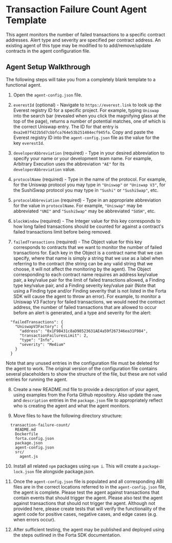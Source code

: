 # Transaction Failure Count Agent Template

This agent monitors the number of failed transactions to a specific contract addresses. Alert type
and severity are specified per contract address. An existing agent of this type may be modified to
to add/remove/update contracts in the agent configuration file.

## Agent Setup Walkthrough

The following steps will take you from a completely blank template to a functional agent.

1. Open the `agent-config.json` file.

2. `everestId` (optional) - Navigate to `https://everest.link` to look up the Everest registry ID for a
specific project.  For example, typing `Uniswap` into the search bar (revealed when you click the magnifying glass
at the top of the page), returns a number of potential matches, one of which is the correct Uniswap entry.  The ID
for that entry is `0xa2e07f422b5d7cbbfca764e53b251484ecf945fa`.  Copy and paste the Everest registry ID into the
`agent-config.json` file as the value for the key `everestId`.

3. `developerAbbreviation` (required) - Type in your desired abbreviation to specify your name or your development
team name.  For example, Arbitrary Execution uses the abbreviation `"AE"` for its `developerAbbreviation` value.

4. `protocolName` (required) - Type in the name of the protocol.  For example, for the Uniswap protocol you may
type in `"Uniswap"` or `"Uniswap V3"`, for the SushiSwap protocol you may type in `"Sushi"` or `"SushiSwap"`, etc.

5. `protocolAbbreviation` (required) - Type in an appropriate abbreviation for the value in `protocolName`.  For
example, `"Uniswap"` may be abbreviated `"UNI"` and `"SushiSwap"` may be abbreviated `"SUSH"`, etc.

6. `blockWindow` (required) - The Integer value for this key corresponds to how long failed
transactions should be counted for against a contract's failed transactions limit before being removed.

7.  `failedTransactions` (required) - The Object value for this key corresponds to contracts that we
want to monitor the number of failed transactions for. Each key in the Object is a contract name that
we can specify, where that name is simply a string that we use as a label when referring to the contract
(the string can be any valid string that we choose, it will not affect the monitoring by the agent).
The Object corresponding to each contract name requires an address key/value pair, a key/value pair
for the limit of failed transctions allowed, a Finding type key/value pair, and a Finding severity
key/value pair (Note that using a Finding type and/or Finding severity that is not listed in the Forta SDK
will cause the agent to throw an error). For example, to monitor a Uniswap V3 Factory for failed transactions, we would need
the contract address, the number of failed transactions that are allowed to occur before an alert is
generated, and a type and severity for the alert:

```
  "failedTransactions": {
    "UniswapV3Factory": {
      "address": "0x1F98431c8aD98523631AE4a59f267346ea31F984",
      "transactionFailuresLimit": 2,
      "type": "Info",
      "severity": "Medium"
    }
  }
```

Note that any unused entries in the configuration file must be deleted for the agent to work.  The original version
of the configuration file contains several placeholders to show the structure of the file, but these are not valid
entries for running the agent.

8. Create a new README.md file to provide a description of your agent, using examples from the Forta Github
repository.  Also update the `name` and `description` entries in the `package.json` file to appropriately
reflect who is creating the agent and what the agent monitors.

9. Move files to have the following directory structure:

```
  transaction-failure-count/
    README.md
    Dockerfile
    forta.config.json
    package.json
    agent-config.json
    src/
      agent.js
```

10. Install all related `npm` packages using `npm i`.  This will create a `package-lock.json` file alongside
package.json.

11. Once the `agent-config.json` file is populated and all corresponding ABI files are in the correct locations
referred to in the `agent-config.json` file, the agent is complete.  Please test the agent against transactions
that contain events that should trigger the agent.  Please also test the agent against transactions that should
not trigger the agent.  Although not provided here, please create tests that will verify the functionality of
the agent code for positive cases, negative cases, and edge cases (e.g. when errors occur).

12. After sufficient testing, the agent may be published and deployed using the steps outlined in the Forta SDK
documentation.
